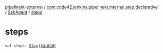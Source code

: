 [pipelinekt-external](../../index.md) / [com.code42.jenkins.pipelinekt.internal.step.declarative](../index.md) / [SshAgent](index.md) / [steps](./steps.md)

# steps

`val steps: `[`Step`](../../com.code42.jenkins.pipelinekt.core.step/-step/index.md) [(source)](https://github.com/code42/pipelinekt/tree/master/internal/src/main/kotlin/com/code42/jenkins/pipelinekt/internal/step/declarative/SshAgent.kt#L9)